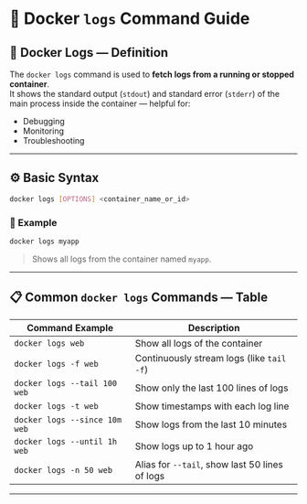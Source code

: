 
# 📄 Docker `logs` Command Guide

## 📄 Docker Logs — Definition

The `docker logs` command is used to **fetch logs from a running or stopped container**.  
It shows the standard output (`stdout`) and standard error (`stderr`) of the main process inside the container — helpful for:
- Debugging
- Monitoring
- Troubleshooting

---

## ⚙️ Basic Syntax

```bash
docker logs [OPTIONS] <container_name_or_id>
```

### 🔹 Example

```bash
docker logs myapp
```

> Shows all logs from the container named `myapp`.

---

## 📋 Common `docker logs` Commands — Table

| Command Example                          | Description                                               |
|------------------------------------------|-----------------------------------------------------------|
| `docker logs web`                        | Show all logs of the container                            |
| `docker logs -f web`                     | Continuously stream logs (like `tail -f`)                 |
| `docker logs --tail 100 web`             | Show only the last 100 lines of logs                      |
| `docker logs -t web`                     | Show timestamps with each log line                        |
| `docker logs --since 10m web`            | Show logs from the last 10 minutes                        |
| `docker logs --until 1h web`             | Show logs up to 1 hour ago                                |
| `docker logs -n 50 web`                  | Alias for `--tail`, show last 50 lines of logs            |

---

